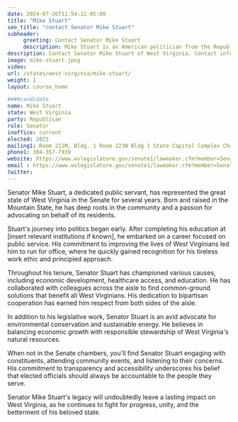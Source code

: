 ```yaml
---
date: 2024-07-26T11:54:12-05:00
title: "Mike Stuart"
seo_title: "contact Senator Mike Stuart"
subheader:
     greeting: Contact Senator Mike Stuart
     description: Mike Stuart is an American politician from the Republican Party. He serves as a member of the West Virginia State Senate, representing District 7, and began his term on December 1, 2022.
description: Contact Senator Mike Stuart of West Virginia. Contact information for Mike Stuart includes email address, phone number, and mailing address.
image: mike-stuart.jpeg
video:
url: /states/west-virginia/mike-stuart/
weight: 1
layout: course_home

####candidate
name: Mike Stuart
state: West Virginia
party: Republican
role: Senator
inoffice: current
elected: 2023
mailing1: Room 211M, Bldg. 1 Room 223W Bldg 1 State Capitol Complex Charleston, WV 25305
phone1: 304-357-7939
website: https://www.wvlegislature.gov/senate1/lawmaker.cfm?member=Senator%20Stuart/
email : https://www.wvlegislature.gov/senate1/lawmaker.cfm?member=Senator%20Stuart/
twitter:
---
```

Senator Mike Stuart, a dedicated public servant, has represented the great state of West Virginia in the Senate for several years. Born and raised in the Mountain State, he has deep roots in the community and a passion for advocating on behalf of its residents.

Stuart's journey into politics began early. After completing his education at [insert relevant institutions if known], he embarked on a career focused on public service. His commitment to improving the lives of West Virginians led him to run for office, where he quickly gained recognition for his tireless work ethic and principled approach.

Throughout his tenure, Senator Stuart has championed various causes, including economic development, healthcare access, and education. He has collaborated with colleagues across the aisle to find common-ground solutions that benefit all West Virginians. His dedication to bipartisan cooperation has earned him respect from both sides of the aisle.

In addition to his legislative work, Senator Stuart is an avid advocate for environmental conservation and sustainable energy. He believes in balancing economic growth with responsible stewardship of West Virginia's natural resources.

When not in the Senate chambers, you'll find Senator Stuart engaging with constituents, attending community events, and listening to their concerns. His commitment to transparency and accessibility underscores his belief that elected officials should always be accountable to the people they serve.

Senator Mike Stuart's legacy will undoubtedly leave a lasting impact on West Virginia, as he continues to fight for progress, unity, and the betterment of his beloved state.
